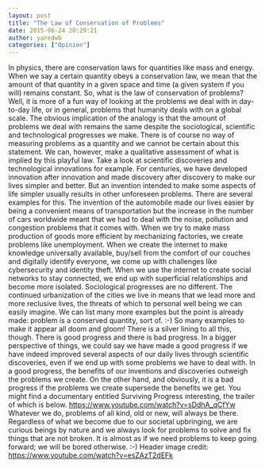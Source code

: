 ```yaml
---
layout: post
title: "The Law of Conservation of Problems"
date: 2015-06-24 20:29:21
author: yaredwb
categories: ["Opinion"]
---
```

In physics, there are conservation laws for quantities like mass and energy. When we say a certain quantity obeys a conservation law, we mean that the amount of that quantity in a given space and time (a given system if you will) remains constant. So, what is the law of conservation of problems? Well, it is more of a fun way of looking at the problems we deal with in day-to-day life, or in general, problems that humanity deals with on a global scale. The obvious implication of the analogy is that the amount of problems we deal with remains the same despite the sociological, scientific and technological progresses we make. There is of course no way of measuring problems as a quantity and we cannot be certain about this statement. We can, however, make a qualitative assessment of what is implied by this playful law.
Take a look at scientific discoveries and technological innovations for example. For centuries, we have developed innovation after innovation and made discovery after discovery to make our lives simpler and better. But an invention intended to make some aspects of life simpler usually results in other unforeseen problems. There are several examples for this. The invention of the automobile made our lives easier by being a convenient means of transportation but the increase in the number of cars worldwide meant that we had to deal with the noise, pollution and congestion problems that it comes with. When we try to make mass production of goods more efficient by mechanizing factories, we create problems like unemployment. When we create the internet to make knowledge universally available, buy/sell from the comfort of our couches and digitally identify everyone, we come up with challenges like cybersecurity and identity theft. When we use the internet to create social networks to stay connected, we end up with superficial relationships and become more isolated. Sociological progresses are no different. The continued urbanization of the cities we live in means that we lead more and more reclusive lives, the threats of which to personal well being we can easily imagine. We can list many more examples but the point is already made: problem is a conserved quantity, sort of. :-)
So many examples to make it appear all doom and gloom! There is a silver lining to all this, though. There is good progress and there is bad progress. In a bigger perspective of things, we could say we have made a good progress if we have indeed improved several aspects of our daily lives through scientific discoveries, even if we end up with some problems we have to deal with. In a good progress, the benefits of our inventions and discoveries outweigh the problems we create. On the other hand, and obviously, it is a bad progress if the problems we create supersede the benefits we get. You might find a documentary entitled Surviving Progress interesting, the trailer of which is below.
https://www.youtube.com/watch?v=sDdhA_qCfYw
Whatever we do, problems of all kind, old or new, will always be there. Regardless of what we become due to our societal upbringing, we are curious beings by nature and we always look for problems to solve and fix things that are not broken. It is almost as if we need problems to keep going forward; we will be bored otherwise. :-)
Header image credit: https://www.youtube.com/watch?v=esZAzT2dEFk
